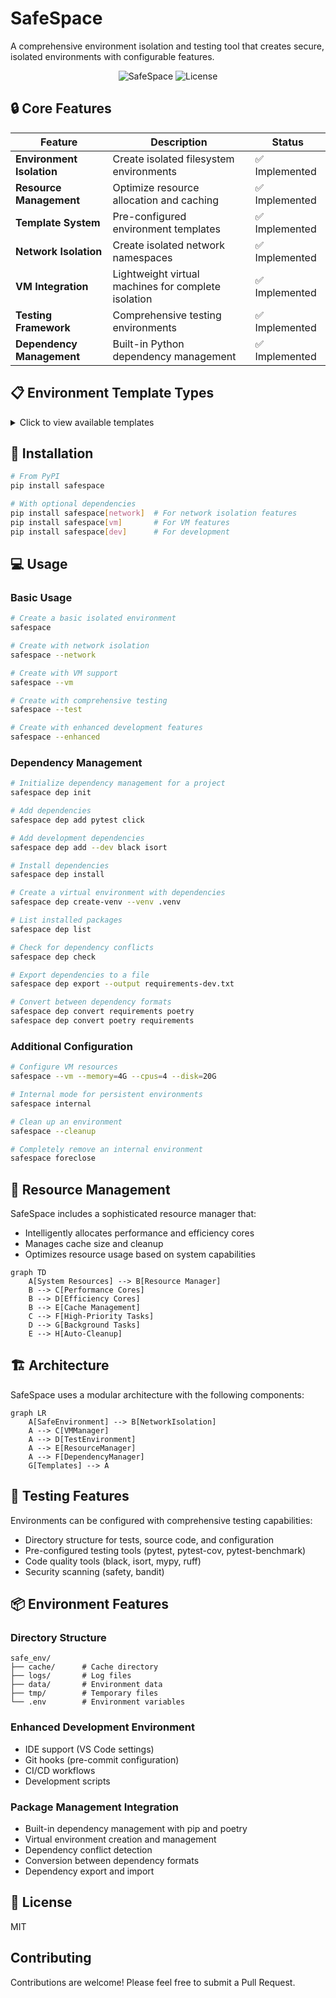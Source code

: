 # SafeSpace

A comprehensive environment isolation and testing tool that creates secure, isolated environments with configurable features.

<div align="center">

![SafeSpace](https://img.shields.io/badge/SafeSpace-Environment%20Isolation-blue)
![License](https://img.shields.io/badge/license-MIT-green)

</div>

## 🔒 Core Features

| Feature | Description | Status |
|---------|-------------|--------|
| **Environment Isolation** | Create isolated filesystem environments | ✅ Implemented |
| **Resource Management** | Optimize resource allocation and caching | ✅ Implemented |
| **Template System** | Pre-configured environment templates | ✅ Implemented |
| **Network Isolation** | Create isolated network namespaces | ✅ Implemented |
| **VM Integration** | Lightweight virtual machines for complete isolation | ✅ Implemented |
| **Testing Framework** | Comprehensive testing environments | ✅ Implemented |
| **Dependency Management** | Built-in Python dependency management | ✅ Implemented |

## 📋 Environment Template Types

<details>
<summary>Click to view available templates</summary>

| Template ID | Name | Description |
|-------------|------|-------------|
| `basic` | Basic Test | Basic testing environment with minimal configuration |
| `network` | Isolated Network | Environment with network isolation for testing network boundaries |
| `vm` | VM Based | Environment with VM support for isolated execution testing |
| `comprehensive` | Comprehensive | Full-featured environment with network isolation, VM, and enhanced testing |
| `development` | Enhanced Development | Environment optimized for development with IDE integration and tooling |
| `performance` | Performance Test | Environment configured for performance benchmarking and testing |

</details>

## 🚀 Installation

```bash
# From PyPI
pip install safespace

# With optional dependencies
pip install safespace[network]  # For network isolation features
pip install safespace[vm]       # For VM features
pip install safespace[dev]      # For development
```

## 💻 Usage

### Basic Usage

```bash
# Create a basic isolated environment
safespace

# Create with network isolation
safespace --network

# Create with VM support
safespace --vm

# Create with comprehensive testing
safespace --test

# Create with enhanced development features
safespace --enhanced
```

### Dependency Management

```bash
# Initialize dependency management for a project
safespace dep init

# Add dependencies
safespace dep add pytest click

# Add development dependencies
safespace dep add --dev black isort

# Install dependencies
safespace dep install

# Create a virtual environment with dependencies
safespace dep create-venv --venv .venv

# List installed packages
safespace dep list

# Check for dependency conflicts
safespace dep check

# Export dependencies to a file
safespace dep export --output requirements-dev.txt

# Convert between dependency formats
safespace dep convert requirements poetry
safespace dep convert poetry requirements
```

### Additional Configuration

```bash
# Configure VM resources
safespace --vm --memory=4G --cpus=4 --disk=20G

# Internal mode for persistent environments
safespace internal

# Clean up an environment
safespace --cleanup

# Completely remove an internal environment
safespace foreclose
```

## 🔄 Resource Management

SafeSpace includes a sophisticated resource manager that:

- Intelligently allocates performance and efficiency cores
- Manages cache size and cleanup
- Optimizes resource usage based on system capabilities

```mermaid
graph TD
    A[System Resources] --> B[Resource Manager]
    B --> C[Performance Cores]
    B --> D[Efficiency Cores]
    B --> E[Cache Management]
    C --> F[High-Priority Tasks]
    D --> G[Background Tasks]
    E --> H[Auto-Cleanup]
```

## 🏗️ Architecture

SafeSpace uses a modular architecture with the following components:

```mermaid
graph LR
    A[SafeEnvironment] --> B[NetworkIsolation]
    A --> C[VMManager]
    A --> D[TestEnvironment]
    A --> E[ResourceManager]
    A --> F[DependencyManager]
    G[Templates] --> A
```

## 🧪 Testing Features

Environments can be configured with comprehensive testing capabilities:

- Directory structure for tests, source code, and configuration
- Pre-configured testing tools (pytest, pytest-cov, pytest-benchmark)
- Code quality tools (black, isort, mypy, ruff)
- Security scanning (safety, bandit)

## 📦 Environment Features

### Directory Structure

```
safe_env/
├── cache/      # Cache directory
├── logs/       # Log files
├── data/       # Environment data
├── tmp/        # Temporary files
└── .env        # Environment variables
```

### Enhanced Development Environment

- IDE support (VS Code settings)
- Git hooks (pre-commit configuration)
- CI/CD workflows
- Development scripts

### Package Management Integration

- Built-in dependency management with pip and poetry
- Virtual environment creation and management
- Dependency conflict detection
- Conversion between dependency formats
- Dependency export and import

## 📄 License

MIT

## Contributing

Contributions are welcome! Please feel free to submit a Pull Request.
